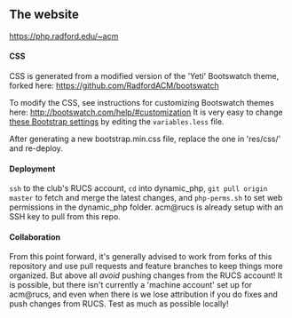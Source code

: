 The website
-----------
https://php.radford.edu/~acm

#### CSS #
CSS is generated from a modified version of the 'Yeti' Bootswatch theme,
forked here: https://github.com/RadfordACM/bootswatch

To modify the CSS, see instructions for customizing Bootswatch themes here:
http://bootswatch.com/help/#customization
It is very easy to change [these Bootstrap settings](http://getbootstrap.com/customize/#less-variables) by editing the `variables.less` file.

After generating a new bootstrap.min.css file, replace the one in 'res/css/' and re-deploy.

#### Deployment #
`ssh` to the club's RUCS account, `cd` into dynamic_php, `git pull origin master` to fetch
and merge the latest changes, and `php-perms.sh` to set web permissions in the dynamic_php folder.
acm@rucs is already setup with an SSH key to pull from this repo.

#### Collaboration #
From this point forward, it's generally advised to work from forks of this repository and use pull
requests and feature branches to keep things more organized.  But above all _avoid_ pushing changes
from the RUCS account!  It is possible, but there isn't currently a 'machine account' set up for
acm@rucs, and even when there is we lose attribution if you do fixes and push changes from RUCS.
Test as much as possible locally!
